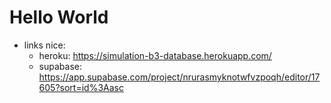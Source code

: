 # Hello World

* links nice:
  * heroku: https://simulation-b3-database.herokuapp.com/
  * supabase: https://app.supabase.com/project/nrurasmyknotwfvzpoqh/editor/17605?sort=id%3Aasc
